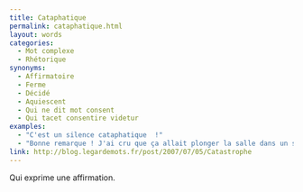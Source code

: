 ```yaml
---
title: Cataphatique
permalink: cataphatique.html
layout: words
categories:
  - Mot complexe
  - Rhétorique
synonyms:
  - Affirmatoire
  - Ferme
  - Décidé
  - Aquiescent
  - Qui ne dit mot consent
  - Qui tacet consentire videtur
examples:
  - "C'est un silence cataphatique  !"
  - "Bonne remarque ! J'ai cru que ça allait plonger la salle dans un silence cataphatique..."
link: http://blog.legardemots.fr/post/2007/07/05/Catastrophe
---
```


Qui exprime une affirmation.

